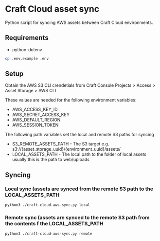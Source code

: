 # Craft Cloud asset sync

Python script for syncing AWS assets between Craft Cloud environments.

## Requirements

* python-dotenv

```sh
cp .env.example .env
```

## Setup

Obtain the AWS S3 CLI crendetials from Craft Console Projects > Access > Asset Storage > AWS CLI

These values are needed for the following environment variables:

* AWS_ACCESS_KEY_ID
* AWS_SECRET_ACCESS_KEY
* AWS_DEFAULT_REGION
* AWS_SESSION_TOKEN

The following path variables set the local and remote S3 paths for syncing

* S3_REMOTE_ASSETS_PATH - The S3 target e.g. s3://{asset_storage_uuid}/{environment_uuid}/assets/
* LOCAL_ASSETS_PATH - The local path to the folder of local assets usually this is the path to web/uploads

## Syncing

### Local sync (assets are synced from the remote S3 path to the LOCAL_ASSETS_PATH

```sh
python3 ./craft-cloud-aws-sync.py local
```

### Remote sync (assets are synced to the remote S3 path from the contents f the LOCAL_ASSETS_PATH

```sh
python3 ./craft-cloud-aws-sync.py remote
```